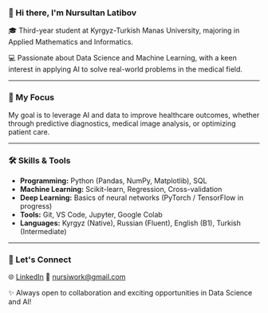 ### 👋 Hi there, I'm Nursultan Latibov

🎓 Third-year student at Kyrgyz-Turkish Manas University, majoring in Applied Mathematics and Informatics.

💻 Passionate about Data Science and Machine Learning, with a keen interest in applying AI to solve real-world problems in the medical field.

---

### 🚀 My Focus

My goal is to leverage AI and data to improve healthcare outcomes, whether through predictive diagnostics, medical image analysis, or optimizing patient care.

---

### 🛠️ Skills & Tools

* **Programming:** Python (Pandas, NumPy, Matplotlib), SQL
* **Machine Learning:** Scikit-learn, Regression, Cross-validation
* **Deep Learning:** Basics of neural networks (PyTorch / TensorFlow in progress)
* **Tools:** Git, VS Code, Jupyter, Google Colab
* **Languages:** Kyrgyz (Native), Russian (Fluent), English (B1), Turkish (Intermediate)

---

### 🤝 Let's Connect

🌐 [LinkedIn](https://www.linkedin.com/in/nursultan-latibov-7bb518333)
📧 nursiwork@gmail.com

✨ Always open to collaboration and exciting opportunities in Data Science and AI!

<!---
Nurslatip/Nurslatip is a ✨ special ✨ repository because its `README.md` (this file) appears on your GitHub profile.
You can click the Preview link to take a look at your changes.
--->

